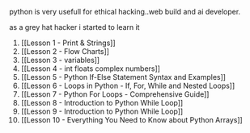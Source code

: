 
python is very usefull for ethical hacking..web build and ai developer.

as  a grey hat hacker i started to learn it

1. [[Lesson 1 - Print & Strings]]
2. [[Lesson 2 - Flow Charts]]
3. [[Lesson 3 - variables]]
4. [[Lesson 4 - int floats complex numbers]]
5. [[Lesson 5 - Python If-Else Statement Syntax and Examples]]
6. [[Lesson 6 - Loops in Python - If, For, While and Nested Loops]]
7. [[Lesson 7 - Python For Loops - Comprehensive Guide]]
8. [[Lesson 8 - Introduction to Python While Loop]]
9. [[Lesson 9 - Introduction to Python While Loop]]
10. [[Lesson 10 - Everything You Need to Know about Python Arrays]]
